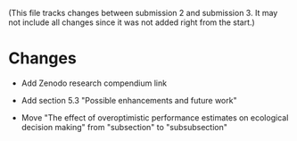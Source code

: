 (This file tracks changes between submission 2 and submission 3. It may not include all changes since it was not added right from the start.)

# Changes

- Add Zenodo research compendium link

- Add section 5.3 "Possible enhancements and future work"

- Move "The effect of overoptimistic performance estimates on ecological decision making" from "subsection" to "subsubsection"